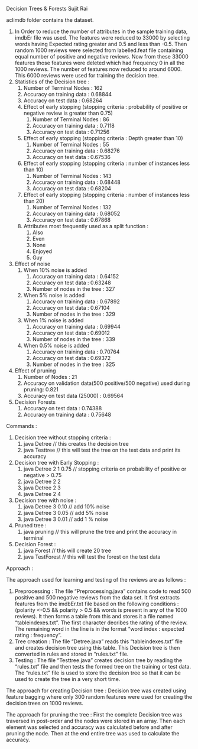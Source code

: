 Decision Trees & Forests
Sujit Rai

aclimdb folder contains the dataset.

1. In Order to reduce the number of attributes in the sample training data, imdbEr file was used. The features were reduced to 33000 by selecting words having Expected rating greater and 0.5 and less than -0.5. Then random 1000 reviews were selected from labelled.feat file containing equal number of positive and negative reviews. Now from these 33000 features those features were deleted which had frequency 0 in all the 1000 reviews. The number of features now reduced to around 6000. This 6000 reviews were used for training the decision tree.
2. Statistics of the Decision tree :
   1. Number of Terminal Nodes : 162
   2. Accuracy on training data : 0.68844
   3. Accuracy on test data : 0.68264
   4. Effect of early stopping (stopping criteria : probability of positive or negative review is greater than 0.75)
      1. Number of Terminal Nodes : 86
      2. Accuracy on training data : 0.7118
      3. Accuracy on test data : 0.71256
   1. Effect of early stopping (stopping criteria : Depth greater than 10)
      1. Number of Terminal Nodes : 55
      2. Accuracy on training data : 0.68276
      3. Accuracy on test data : 0.67536
   1. Effect of early stopping (stopping criteria : number of instances less than 10)
      1. Number of Terminal Nodes : 143
      2. Accuracy on training data : 0.68448
      3. Accuracy on test data : 0.68204
   1. Effect of early stopping (stopping criteria : number of instances less than 20)
      1. Number of Terminal Nodes : 132
      2. Accuracy on training data : 0.68052
      3. Accuracy on test data : 0.67868
   1. Attributes most frequently used as a split function :
      1. Also 
      2. Even
      3. None
      4. Enjoyed
      5. Guy
1. Effect of noise
   1. When 10% noise is added
      1. Accuracy on training data : 0.64152
      2. Accuracy on test data : 0.63248
      3. Number of nodes in the tree : 327
   1. When 5% noise is added
      1. Accuracy on training data : 0.67892
      2. Accuracy on test data : 0.67104
      3. Number of nodes in the tree : 329
   1. When 1% noise is added 
      1. Accuracy on training data : 0.69944
      2. Accuracy on test data : 0.69012
      3. Number of nodes in the tree : 339
   1. When 0.5% noise is added
      1. Accuracy on training data : 0.70764
      2. Accuracy on test data : 0.69372
      3. Number of nodes in the tree : 325
1. Effect of pruning
   1. Number of Nodes : 21
   2. Accuracy on validation data(500 positive/500 negative) used during pruning: 0.821
   3. Accuracy on test data (25000) : 0.69564
1. Decision Forests
   1. Accuracy on test data : 0.74388
   2. Accuracy on training data  : 0.75648



Commands : 


1. Decision tree without stopping criteria : 
   1. java Detree // this creates the decision tree
   2. java Testtree // this will test the tree on the test data and print its accuracy
1. Decision tree with Early Stopping :
   1. java Detree 2 1 0.75 // stopping criteria on probability of positive or negative > 0.75
   2. java Detree 2 2
   3. java Detree 2 3
   4. java Detree 2 4
1. Decision tree with noise :
   1. java Detree 3 0.10 // add 10% noise
   2. java Detree 3 0.05 // add 5% noise
   3. java Detree 3 0.01 // add 1 % noise 
1. Pruned tree : 
   1. java pruning // this will prune the tree and print the accuracy in terminal
1. Decision Forest :
   1. java Forest // this will create 20 tree
   2. java TestForest // this will test the forest on the test data


Approach :


The approach used for learning and testing of the reviews are as follows :
1. Preprocessing : The file “Preprocessing.java” contains code to read 500 positive and 500 negative reviews from the data set. It first extracts features from the imdbEr.txt file based on the following conditions :  (polarity <-0.5 && polarity > 0.5 && words is present in any of the 1000 reviews). It then forms a table from this and stores it a file named “tableindexes.txt”. The first character decribes the rating of the review. The remaining  word in the line is in the format “word index : expected rating : frequency”.
2. Tree creation : The file “Detree.java” reads this “tableindexes.txt” file and creates decision tree using this table. This Decision tree is then converted in rules and stored in “rules.txt” file.
3. Testing : The file “Testtree.java” creates decision tree by reading the “rules.txt” file and then tests the formed tree on the training or test data. The “rules.txt” file is used to store the decision tree so that it can be used to create the tree in a very short time.


The approach for creating Decision tree :
        Decision tree was created using feature bagging where only 300 random features were used for creating the decision trees on 1000 reviews.




The approach for pruning the tree : 
        First the complete Decision tree was traversed in post-order and the nodes were stored in an array. Then each element was selected and accuracy was calculated before and after pruning the node. Then at the end entire tree was used to calculate the accuracy.